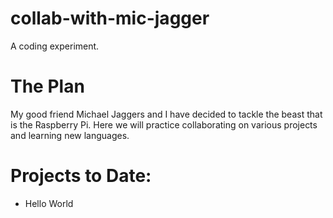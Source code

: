 # collab-with-mic-jagger
A coding experiment.

# The Plan
My good friend Michael Jaggers and I have decided to tackle the beast that is the Raspberry Pi. Here we will practice collaborating on various projects and learning new languages.

# Projects to Date:
- Hello World
